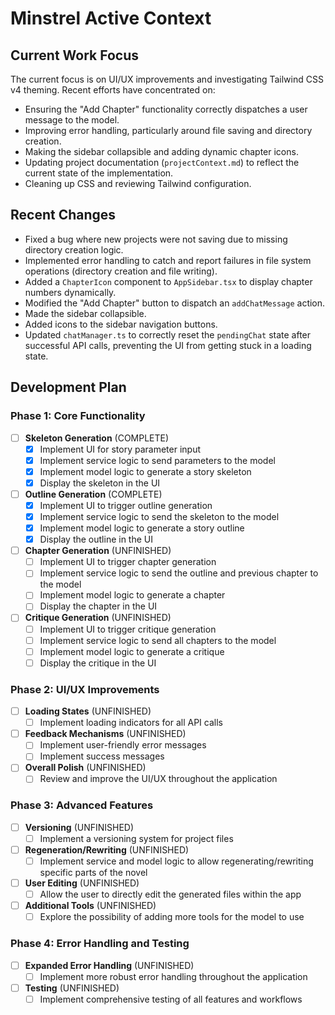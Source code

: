 # Minstrel Active Context

## Current Work Focus

The current focus is on UI/UX improvements and investigating Tailwind CSS v4 theming. Recent efforts have concentrated on:

*   Ensuring the "Add Chapter" functionality correctly dispatches a user message to the model.
*   Improving error handling, particularly around file saving and directory creation.
*   Making the sidebar collapsible and adding dynamic chapter icons.
*   Updating project documentation (`projectContext.md`) to reflect the current state of the implementation.
* Cleaning up CSS and reviewing Tailwind configuration.

## Recent Changes

*   Fixed a bug where new projects were not saving due to missing directory creation logic.
*   Implemented error handling to catch and report failures in file system operations (directory creation and file writing).
*   Added a `ChapterIcon` component to `AppSidebar.tsx` to display chapter numbers dynamically.
*   Modified the "Add Chapter" button to dispatch an `addChatMessage` action.
*   Made the sidebar collapsible.
*   Added icons to the sidebar navigation buttons.
*   Updated `chatManager.ts` to correctly reset the `pendingChat` state after successful API calls, preventing the UI from getting stuck in a loading state.

## Development Plan

### Phase 1: Core Functionality

- [ ] **Skeleton Generation** (COMPLETE)
    - [x] Implement UI for story parameter input
    - [x] Implement service logic to send parameters to the model
    - [x] Implement model logic to generate a story skeleton
    - [x] Display the skeleton in the UI
- [ ] **Outline Generation** (COMPLETE)
    - [x] Implement UI to trigger outline generation
    - [x] Implement service logic to send the skeleton to the model
    - [x] Implement model logic to generate a story outline
    - [x] Display the outline in the UI
- [ ] **Chapter Generation** (UNFINISHED)
    - [ ] Implement UI to trigger chapter generation
    - [ ] Implement service logic to send the outline and previous chapter to the model
    - [ ] Implement model logic to generate a chapter
    - [ ] Display the chapter in the UI
- [ ] **Critique Generation** (UNFINISHED)
    - [ ] Implement UI to trigger critique generation
    - [ ] Implement service logic to send all chapters to the model
    - [ ] Implement model logic to generate a critique
    - [ ] Display the critique in the UI

### Phase 2: UI/UX Improvements

- [ ] **Loading States** (UNFINISHED)
    - [ ] Implement loading indicators for all API calls
- [ ] **Feedback Mechanisms** (UNFINISHED)
    - [ ] Implement user-friendly error messages
    - [ ] Implement success messages
- [ ] **Overall Polish** (UNFINISHED)
    - [ ] Review and improve the UI/UX throughout the application

### Phase 3: Advanced Features

- [ ] **Versioning** (UNFINISHED)
    - [ ] Implement a versioning system for project files
- [ ] **Regeneration/Rewriting** (UNFINISHED)
    - [ ] Implement service and model logic to allow regenerating/rewriting specific parts of the novel
- [ ] **User Editing** (UNFINISHED)
    - [ ] Allow the user to directly edit the generated files within the app
- [ ] **Additional Tools** (UNFINISHED)
    - [ ] Explore the possibility of adding more tools for the model to use

### Phase 4: Error Handling and Testing

- [ ] **Expanded Error Handling** (UNFINISHED)
    - [ ] Implement more robust error handling throughout the application
- [ ] **Testing** (UNFINISHED)
    - [ ] Implement comprehensive testing of all features and workflows
